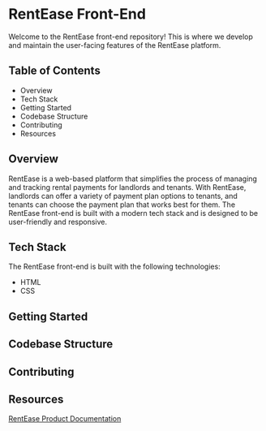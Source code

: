 # RentEase Front-End
Welcome to the RentEase front-end repository! This is where we develop and maintain the user-facing features of the RentEase platform.
## Table of Contents
- Overview
- Tech Stack
- Getting Started
- Codebase Structure
- Contributing
- Resources
## Overview

RentEase is a web-based platform that simplifies the process of managing and tracking rental payments for landlords and tenants. With RentEase, landlords can offer a variety of payment plan options to tenants, and tenants can choose the payment plan that works best for them. The RentEase front-end is built with a modern tech stack and is designed to be user-friendly and responsive.
## Tech Stack

The RentEase front-end is built with the following technologies:
- HTML
- CSS
## Getting Started
## Codebase Structure
## Contributing
## Resources

[RentEase Product Documentation](https://pandora-8.gitbook.io/rentease-documentation/)
